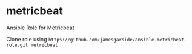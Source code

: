 # metricbeat
Ansible Role for Metricbeat

Clone role using ```https://github.com/jamesgarside/ansible-metricbeat-role.git metricbeat```